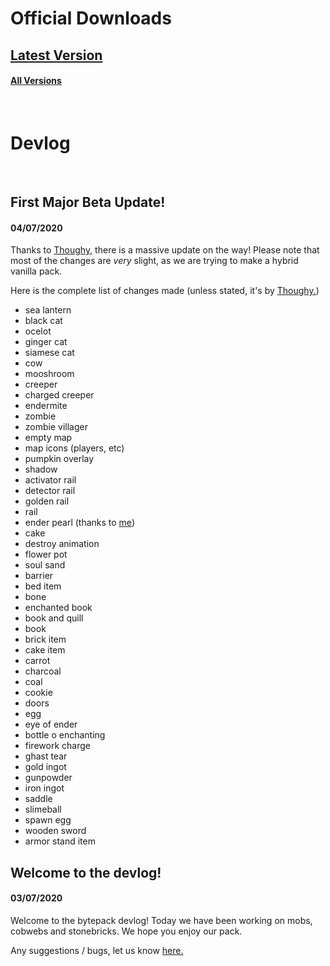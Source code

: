 # Official Downloads


## [Latest Version](https://github.com/blapplejuice/bytepack/releases/latest)
#### [All Versions](https://github.com/blapplejuice/bytepack/releases/)
<br>

# Devlog
<br>

## First Major Beta Update!
#### 04/07/2020
Thanks to [Thoughy,](https://github.com/1ThOughy1/) there is a massive update on the way!
Please note that most of the changes are *very* slight, as we are trying to make a hybrid vanilla pack.

Here is the complete list of changes made (unless stated, it's by [Thoughy.](https://github.com/1ThOughy1/))

- sea lantern
- black cat
- ocelot
- ginger cat
- siamese cat
- cow
- mooshroom
- creeper
- charged creeper
- endermite
- zombie
- zombie villager
- empty map
- map icons (players, etc)
- pumpkin overlay
- shadow
- activator rail
- detector rail
- golden rail
- rail
- ender pearl (thanks to [me](https://github.com/blapplejuice))
- cake
- destroy animation
- flower pot
- soul sand
- barrier
- bed item
- bone
- enchanted book
- book and quill
- book
- brick item
- cake item
- carrot
- charcoal
- coal
- cookie
- doors
- egg
- eye of ender
- bottle o enchanting
- firework charge
- ghast tear
- gold ingot
- gunpowder
- iron ingot
- saddle
- slimeball
- spawn egg
- wooden sword
- armor stand item

## Welcome to the devlog!
#### 03/07/2020
Welcome to the bytepack devlog!
Today we have been working on mobs, cobwebs and stonebricks.
We hope you enjoy our pack.

Any suggestions / bugs, let us know [here.](https://github.com/blapplejuice/bytepack/issues/new)
